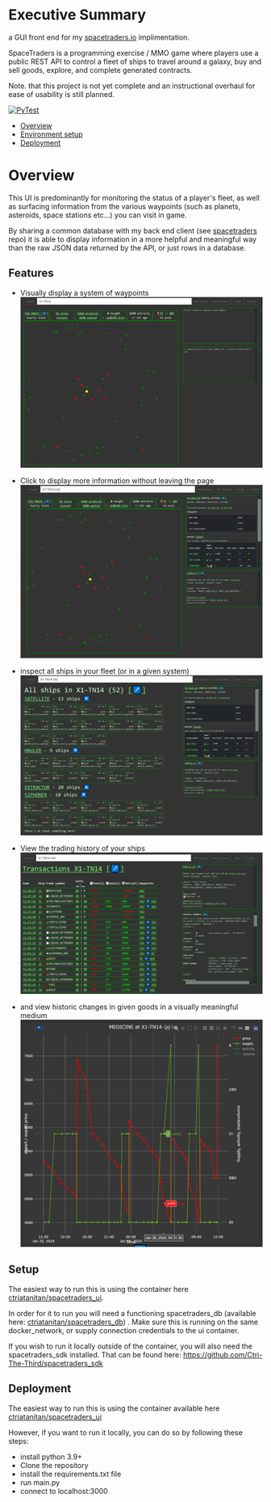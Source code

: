 
# Executive Summary

a GUI front end for my [spacetraders.io](https://www.spacetraders.io/) implimentation.

SpaceTraders is a programming exercise / MMO game where players use a public REST API to control a fleet of ships to travel around a galaxy, buy and sell goods, explore, and complete generated contracts. 

Note. that this project is not yet complete and an instructional overhaul for ease of usability is still planned. 

[![PyTest](https://github.com/Ctri-The-Third/spacetraders_gui/actions/workflows/main.yml/badge.svg)](https://github.com/Ctri-The-Third/spacetraders_gui/actions/workflows/main.yml)

- [Overview](#Overview)
- [Environment setup](#Setup)
- [Deployment](#Deploy)


# Overview

This UI is predominantly for monitoring the status of a player's fleet, as well as surfacing information from the various waypoints (such as planets, asteroids, space stations etc...) you can visit in game.

By sharing a common database with my back end client (see [spacetraders]() repo) it is able to display information in a more helpful and meaningful way than the raw JSON data returned by the API, or just rows in a database.

## Features

- Visually display a system of waypoints 
  ![readme/system.png](readme/system.png)

- Click to display more information without leaving the page
  ![readme/system_with_waypoint.png](readme/system_with_waypoint.PNG)

- inspect all ships in your fleet (or in a given system)
  ![readme/ship_overview.PNG](readme/ship_overview.PNG)

- View the trading history of your ships
  ![readme/transaction_overview.PNG](readme/transaction_overview.PNG)

- and view historic changes in given goods in a visually meaningful medium
  ![readme/export_graph.png](readme/export_graph.png)

## Setup
The easiest way to run this is using the container here [ctriatanitan/spacetraders_ui](https://hub.docker.com/repository/docker/ctriatanitan/spacetraders_ui/general).

In order for it to run you will need a functioning spacetraders_db  (available here: [ctriatanitan/spacetraders_db](https://hub.docker.com/repository/docker/ctriatanitan/spacetraders_db/general)) . Make sure this is running on the same docker_network, or supply connection credentials to the ui container.

If you wish to run it locally outside of the container, you will also need the spacetraders_sdk installed. 
That can be found here: https://github.com/Ctri-The-Third/spacetraders_sdk

## Deployment
The easiest way to run this is using the container available here [ctriatanitan/spacetraders_ui](https://hub.docker.com/repository/docker/ctriatanitan/spacetraders_ui/general)

However, if you want to run it locally, you can do so by following these steps:

* install python 3.9+
* Clone the repository
* install the requirements.txt file
* run main.py
* connect to localhost:3000
